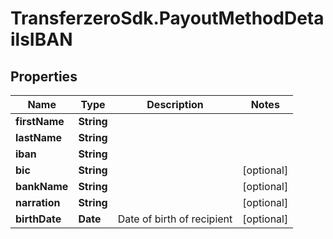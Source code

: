 # TransferzeroSdk.PayoutMethodDetailsIBAN

## Properties

Name | Type | Description | Notes
------------ | ------------- | ------------- | -------------
**firstName** | **String** |  | 
**lastName** | **String** |  | 
**iban** | **String** |  | 
**bic** | **String** |  | [optional] 
**bankName** | **String** |  | [optional] 
**narration** | **String** |  | [optional] 
**birthDate** | **Date** | Date of birth of recipient | [optional] 


